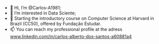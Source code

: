 - 👋 Hi, I’m @Carlos-A1981;
- 👀 I’m interested in Data Sciente;  
- 🌱 Starting the introductory course on Computer Science at Harvard in Brazil (CC50), offered by Fundação Estudar.
- 📫 You can reach my professional profile at the adress www.linkedin.com/in/carlos-alberto-dos-santos-a60881a4

  


<!---
Carlos-A1981/Carlos-A1981 is a ✨ special ✨ repository because its `README.md` (this file) appears on your GitHub profile.
You can click the Preview link to take a look at your changes.
--->
